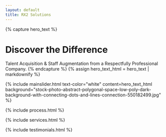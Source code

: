 ```yaml
---
layout: default
title: RX2 Solutions
---
```

{% capture hero_text %}
# Discover the Difference
Talent Acquisition & Staff Augmentation from a Respectfully Professional Company.
{% endcapture %}
{% assign hero_text_html = hero_text | markdownify %}

{% include mainslider.html text-color="white" content=hero_text_html background="stock-photo-abstract-polygonal-space-low-poly-dark-background-with-connecting-dots-and-lines-connection-550182499.jpg" %}

{% include process.html %}

{% include services.html %}

{% include testimonials.html %}
